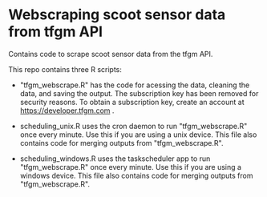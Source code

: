 # Webscraping scoot sensor data from tfgm API

 Contains code to scrape scoot sensor data from the tfgm API.
 
 This repo contains three R scripts:
 
- "tfgm_webscrape.R" has the code for acessing the data, cleaning the data, and saving the output. The subscription key has been removed for security reasons. To obtain a subscription key, create an account at https://developer.tfgm.com .

- scheduling_unix.R uses the cron daemon to run "tfgm_webscrape.R" once every minute. Use this if you are using a unix device. This file also contains code for merging outputs from "tfgm_webscrape.R".

- scheduling_windows.R uses the taskscheduler app to run "tfgm_webscrape.R" once every minute. Use this if you are using a windows device. This file also contains code for merging outputs from "tfgm_webscrape.R".


